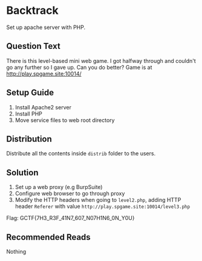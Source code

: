 # Backtrack
Set up apache server with PHP.

## Question Text
There is this level-based mini web game. I got halfway through and couldn't go any further so I gave up. Can you do better? Game is at http://play.spgame.site:10014/

## Setup Guide
1. Install Apache2 server
2. Install PHP
3. Move service files to web root directory

## Distribution
Distribute all the contents inside `distrib` folder to the users.

## Solution
1. Set up a web proxy (e.g BurpSuite)
2. Configure web browser to go through proxy
3. Modify the HTTP headers when going to `level2.php`, adding HTTP header `Referer` with value `http://play.spgame.site:10014/level3.php`

Flag: GCTF{7H3_R3F_41N7_607_N07H1N6_0N_Y0U}

## Recommended Reads
Nothing
